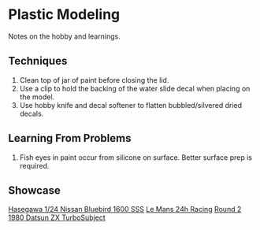 # Plastic Modeling

Notes on the hobby and learnings.

## Techniques

1. Clean top of jar of paint before closing the lid.
1. Use a clip to hold the backing of the water slide decal when placing on the model.
1. Use hobby knife and decal softener to flatten bubbled/silvered dried decals.

## Learning From Problems

1. Fish eyes in paint occur from silicone on surface. Better surface prep is required.

## Showcase

[Hasegawa 1/24 Nissan Bluebird 1600 SSS](https://scaledworld.net/hasegawa-1-24-nissan-bluebird-1600-sss-2018)
[Le Mans 24h Racing](https://scaledworld.net/le-mans-24h-racing-2018)
[Round 2 1980 Datsun ZX TurboSubject](https://scaledworld.net/round-2-1980-datsun-zx-turbosubject)
